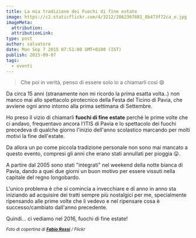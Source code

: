 ```yaml
---
title: La mia tradizione dei Fuochi di fine estate
image: https://c2.staticflickr.com/4/3212/2862367881_8b473f72ca_o.jpg
imageMeta:
  attribution:
  attributionLink:
type: post
author: salvatore
date: Mon Sep 7 2015 07:51:00 GMT+0100 (IST)
publish: 2015-09-07
tags:
  - eventi
---
```

                        
> Che poi in verità, penso di essere solo io a chiamarli così 😄

Da circa 15 anni (stranamente non mi ricordo la prima esatta volta..) non manco mai allo spettacolo pirotecnico della Festa del Ticino di Pavia, che avviene ogni anno intorno alla prima settimana di Settembre.

Ho preso il vizio di chiamarli **fuochi di fine estate** perché le prime volte che ci andavo, frequentavo ancora l'ITIS di Pavia e lo spettacolo dei fuochi precedeva di qualche giorno l'inizio dell'anno scolastico marcando per molti motivi la fine dell'estate.

Da allora un po come piccola tradizione personale non sono mai mancato a questo evento, compresi gli anni che erano stati annullati per pioggia 😛. 

A partire dal 2005 sono stati "integrati" nel weekend della notte bianca di Pavia, dando a quei due giorni un buon motivo per essere vissuti nella capitale del regno longobardo.

L'unico problema è che si comincia a invecchiare e di anno in anno sta iniziando ad acquisire dei tratti sempre più nostalgici per me, specialmente ripensando alle prime volte che li vedevo e nel ripensare cosa è successo/cambiato dall'anno precedente.

Quindi... ci vediamo nel 2016, fuochi di fine estate!

<small>*Foto di copertina di **[Fabio Rossi](https://www.flickr.com/photos/fabiorossi77/2862367881/)** / Flickr*</small>